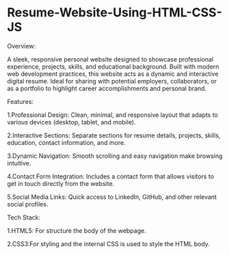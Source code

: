 # Resume-Website-Using-HTML-CSS-JS

Overview:

A sleek, responsive personal website designed to showcase professional experience, projects, skills, and educational background. Built with modern web development practices, this website acts as a dynamic and interactive digital resume. Ideal for sharing with potential employers, collaborators, or as a portfolio to highlight career accomplishments and personal brand.

Features:

1.Professional Design: Clean, minimal, and responsive layout that adapts to various devices (desktop, tablet, and mobile).

2.Interactive Sections: Separate sections for resume details, projects, skills, education, contact information, and more.

3.Dynamic Navigation: Smooth scrolling and easy navigation make browsing intuitive.

4.Contact Form Integration: Includes a contact form that allows visitors to get in touch directly from the website.

5.Social Media Links: Quick access to LinkedIn, GitHub, and other relevant social profiles.

Tech Stack:

1.HTML5: For structure the body of the webpage.

2.CSS3:For styling and the internal CSS is used to style the HTML body.

